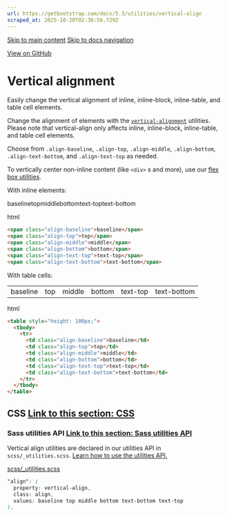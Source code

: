 ```yaml
---
url: https://getbootstrap.com/docs/5.3/utilities/vertical-align
scraped_at: 2025-10-20T02:36:56.729Z
---
```


[Skip to main content](https://getbootstrap.com/docs/5.3/utilities/vertical-align/#content) [Skip to docs navigation](https://getbootstrap.com/docs/5.3/utilities/vertical-align/#bd-docs-nav)

[View on GitHub](https://github.com/twbs/bootstrap/blob/v5.3.8/site/src/content/docs/utilities/vertical-align.mdx "View and edit this file on GitHub")

# Vertical alignment

Easily change the vertical alignment of inline, inline-block, inline-table, and table cell elements.

Change the alignment of elements with the [`vertical-alignment`](https://developer.mozilla.org/en-US/docs/Web/CSS/vertical-align) utilities. Please note that vertical-align only affects inline, inline-block, inline-table, and table cell elements.

Choose from `.align-baseline`, `.align-top`, `.align-middle`, `.align-bottom`, `.align-text-bottom`, and `.align-text-top` as needed.

To vertically center non-inline content (like `<div>` s and more), use our [flex box utilities](https://getbootstrap.com/docs/5.3/utilities/flex#align-items).

With inline elements:

baselinetopmiddlebottomtext-toptext-bottom

html

```html
<span class="align-baseline">baseline</span>
<span class="align-top">top</span>
<span class="align-middle">middle</span>
<span class="align-bottom">bottom</span>
<span class="align-text-top">text-top</span>
<span class="align-text-bottom">text-bottom</span>
```

With table cells:

|     |     |     |     |     |     |
| --- | --- | --- | --- | --- | --- |
| baseline | top | middle | bottom | text-top | text-bottom |

html

```html
<table style="height: 100px;">
  <tbody>
    <tr>
      <td class="align-baseline">baseline</td>
      <td class="align-top">top</td>
      <td class="align-middle">middle</td>
      <td class="align-bottom">bottom</td>
      <td class="align-text-top">text-top</td>
      <td class="align-text-bottom">text-bottom</td>
    </tr>
  </tbody>
</table>
```

## CSS [Link to this section: CSS](https://getbootstrap.com/docs/5.3/utilities/vertical-align/\#css)

### Sass utilities API [Link to this section: Sass utilities API](https://getbootstrap.com/docs/5.3/utilities/vertical-align/\#sass-utilities-api)

Vertical align utilities are declared in our utilities API in `scss/_utilities.scss`. [Learn how to use the utilities API.](https://getbootstrap.com/docs/5.3/utilities/api#using-the-api)

[scss/\_utilities.scss](https://github.com/twbs/bootstrap/blob/v5.3.8/scss/_utilities.scss)

```scss
"align": (
  property: vertical-align,
  class: align,
  values: baseline top middle bottom text-bottom text-top
),

```